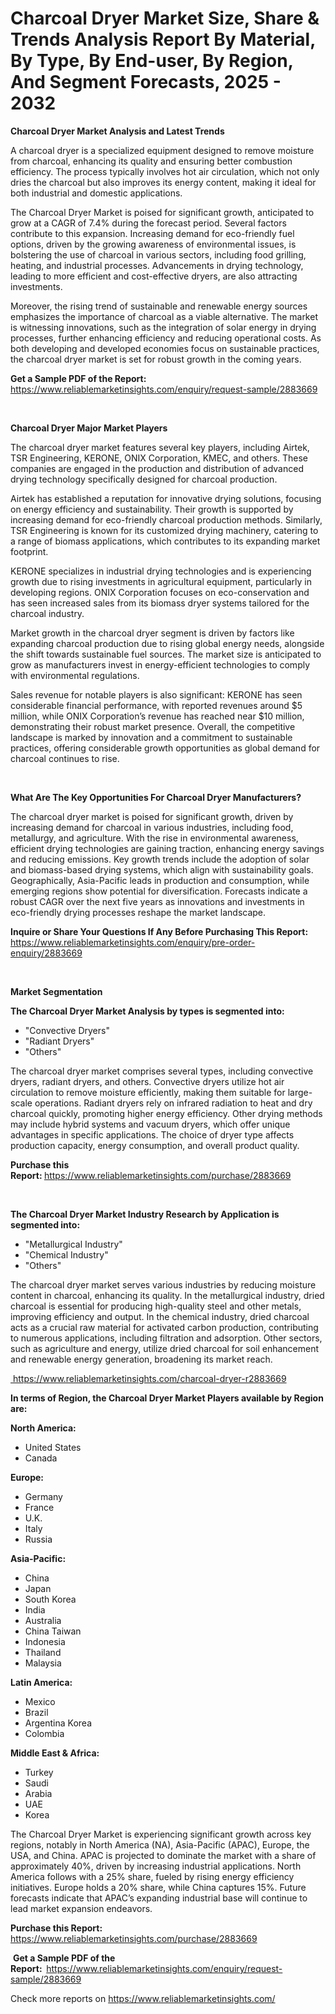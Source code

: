 <p><h1>Charcoal Dryer Market Size, Share & Trends Analysis Report By Material, By Type, By End-user, By Region, And Segment Forecasts, 2025 - 2032</h1></p><p><strong>Charcoal Dryer Market Analysis and Latest Trends</strong></p>
<p><p>A charcoal dryer is a specialized equipment designed to remove moisture from charcoal, enhancing its quality and ensuring better combustion efficiency. The process typically involves hot air circulation, which not only dries the charcoal but also improves its energy content, making it ideal for both industrial and domestic applications. </p><p>The Charcoal Dryer Market is poised for significant growth, anticipated to grow at a CAGR of 7.4% during the forecast period. Several factors contribute to this expansion. Increasing demand for eco-friendly fuel options, driven by the growing awareness of environmental issues, is bolstering the use of charcoal in various sectors, including food grilling, heating, and industrial processes. Advancements in drying technology, leading to more efficient and cost-effective dryers, are also attracting investments. </p><p>Moreover, the rising trend of sustainable and renewable energy sources emphasizes the importance of charcoal as a viable alternative. The market is witnessing innovations, such as the integration of solar energy in drying processes, further enhancing efficiency and reducing operational costs. As both developing and developed economies focus on sustainable practices, the charcoal dryer market is set for robust growth in the coming years.</p></p>
<p><strong>Get a Sample PDF of the Report:&nbsp;</strong> <a href="https://www.reliablemarketinsights.com/enquiry/request-sample/2883669?utm_campaign=1938&utm_medium=2&utm_source=Github&utm_content=ia&utm_term=13032025&utm_id=charcoal-dryer">https://www.reliablemarketinsights.com/enquiry/request-sample/2883669</a></p>
<p>&nbsp;</p>
<p><strong>Charcoal Dryer Major Market Players</strong></p>
<p><p>The charcoal dryer market features several key players, including Airtek, TSR Engineering, KERONE, ONIX Corporation, KMEC, and others. These companies are engaged in the production and distribution of advanced drying technology specifically designed for charcoal production. </p><p>Airtek has established a reputation for innovative drying solutions, focusing on energy efficiency and sustainability. Their growth is supported by increasing demand for eco-friendly charcoal production methods. Similarly, TSR Engineering is known for its customized drying machinery, catering to a range of biomass applications, which contributes to its expanding market footprint.</p><p>KERONE specializes in industrial drying technologies and is experiencing growth due to rising investments in agricultural equipment, particularly in developing regions. ONIX Corporation focuses on eco-conservation and has seen increased sales from its biomass dryer systems tailored for the charcoal industry.</p><p>Market growth in the charcoal dryer segment is driven by factors like expanding charcoal production due to rising global energy needs, alongside the shift towards sustainable fuel sources. The market size is anticipated to grow as manufacturers invest in energy-efficient technologies to comply with environmental regulations.</p><p>Sales revenue for notable players is also significant: KERONE has seen considerable financial performance, with reported revenues around $5 million, while ONIX Corporation’s revenue has reached near $10 million, demonstrating their robust market presence. Overall, the competitive landscape is marked by innovation and a commitment to sustainable practices, offering considerable growth opportunities as global demand for charcoal continues to rise.</p></p>
<p>&nbsp;</p>
<p><strong>What Are The Key Opportunities For Charcoal Dryer Manufacturers?</strong></p>
<p><p>The charcoal dryer market is poised for significant growth, driven by increasing demand for charcoal in various industries, including food, metallurgy, and agriculture. With the rise in environmental awareness, efficient drying technologies are gaining traction, enhancing energy savings and reducing emissions. Key growth trends include the adoption of solar and biomass-based drying systems, which align with sustainability goals. Geographically, Asia-Pacific leads in production and consumption, while emerging regions show potential for diversification. Forecasts indicate a robust CAGR over the next five years as innovations and investments in eco-friendly drying processes reshape the market landscape.</p></p>
<p><strong>Inquire or Share Your Questions If Any Before Purchasing This Report:</strong> <a href="https://www.reliablemarketinsights.com/enquiry/pre-order-enquiry/2883669?utm_campaign=1938&utm_medium=2&utm_source=Github&utm_content=ia&utm_term=13032025&utm_id=charcoal-dryer">https://www.reliablemarketinsights.com/enquiry/pre-order-enquiry/2883669</a></p>
<p>&nbsp;</p>
<p><strong>Market Segmentation</strong></p>
<p><strong>The Charcoal Dryer Market Analysis by types is segmented into:</strong></p>
<p><ul><li>"Convective Dryers"</li><li>"Radiant Dryers"</li><li>"Others"</li></ul></p>
<p><p>The charcoal dryer market comprises several types, including convective dryers, radiant dryers, and others. Convective dryers utilize hot air circulation to remove moisture efficiently, making them suitable for large-scale operations. Radiant dryers rely on infrared radiation to heat and dry charcoal quickly, promoting higher energy efficiency. Other drying methods may include hybrid systems and vacuum dryers, which offer unique advantages in specific applications. The choice of dryer type affects production capacity, energy consumption, and overall product quality.</p></p>
<p><strong>Purchase this Report:&nbsp;</strong><a href="https://www.reliablemarketinsights.com/purchase/2883669?utm_campaign=1938&utm_medium=2&utm_source=Github&utm_content=ia&utm_term=13032025&utm_id=charcoal-dryer">https://www.reliablemarketinsights.com/purchase/2883669</a></p>
<p>&nbsp;</p>
<p><strong>The Charcoal Dryer Market Industry Research by Application is segmented into:</strong></p>
<p><ul><li>"Metallurgical Industry"</li><li>"Chemical Industry"</li><li>"Others"</li></ul></p>
<p><p>The charcoal dryer market serves various industries by reducing moisture content in charcoal, enhancing its quality. In the metallurgical industry, dried charcoal is essential for producing high-quality steel and other metals, improving efficiency and output. In the chemical industry, dried charcoal acts as a crucial raw material for activated carbon production, contributing to numerous applications, including filtration and adsorption. Other sectors, such as agriculture and energy, utilize dried charcoal for soil enhancement and renewable energy generation, broadening its market reach.</p></p>
<p><a href="https://www.reliablemarketinsights.com/charcoal-dryer-r2883669?utm_campaign=1938&utm_medium=2&utm_source=Github&utm_content=ia&utm_term=13032025&utm_id=charcoal-dryer">&nbsp;https://www.reliablemarketinsights.com/charcoal-dryer-r2883669</a></p>
<p><strong>In terms of Region, the Charcoal Dryer Market Players available by Region are:</strong></p>
<p>
    <p> <strong> North America: </strong>
        <ul>
            <li>United States</li>
            <li>Canada</li>
        </ul>
        </p> 
    <p> <strong> Europe: </strong>
        <ul>
            <li>Germany</li>
            <li>France</li>
            <li>U.K.</li>
            <li>Italy</li>
            <li>Russia</li>
        </ul>
        </p> 
    <p> <strong> Asia-Pacific: </strong>
        <ul>
            <li>China</li>
            <li>Japan</li>
            <li>South Korea</li>
            <li>India</li>
            <li>Australia</li>
            <li>China Taiwan</li>
            <li>Indonesia</li>
            <li>Thailand</li>
            <li>Malaysia</li>
        </ul>
        </p> 
    <p> <strong> Latin America: </strong>
        <ul>
            <li>Mexico</li>
            <li>Brazil</li>
            <li>Argentina Korea</li>
            <li>Colombia</li>
        </ul>
        </p> 
    <p> <strong> Middle East & Africa: </strong>
        <ul>
            <li>Turkey</li>
            <li>Saudi</li>
            <li>Arabia</li>
            <li>UAE</li>
            <li>Korea</li>
        </ul>
    </p>
    </p>
<p><p>The Charcoal Dryer Market is experiencing significant growth across key regions, notably in North America (NA), Asia-Pacific (APAC), Europe, the USA, and China. APAC is projected to dominate the market with a share of approximately 40%, driven by increasing industrial applications. North America follows with a 25% share, fueled by rising energy efficiency initiatives. Europe holds a 20% share, while China captures 15%. Future forecasts indicate that APAC’s expanding industrial base will continue to lead market expansion endeavors.</p></p>
<p><strong>Purchase this Report: </strong><a href="https://www.reliablemarketinsights.com/purchase/2883669?utm_campaign=1938&utm_medium=2&utm_source=Github&utm_content=ia&utm_term=13032025&utm_id=charcoal-dryer">https://www.reliablemarketinsights.com/purchase/2883669</a></p>
<p>&nbsp;<strong>Get a Sample PDF of the Report:&nbsp;&nbsp;</strong><a href="https://www.reliablemarketinsights.com/enquiry/request-sample/2883669?utm_campaign=1938&utm_medium=2&utm_source=Github&utm_content=ia&utm_term=13032025&utm_id=charcoal-dryer">https://www.reliablemarketinsights.com/enquiry/request-sample/2883669</a></p>
<p><strong></strong></p>
<p>Check more reports on <a href="https://www.reliablemarketinsights.com/?utm_campaign=1938&utm_medium=2&utm_source=Github&utm_content=ia&utm_term=13032025&utm_id=charcoal-dryer">https://www.reliablemarketinsights.com/</a></p>